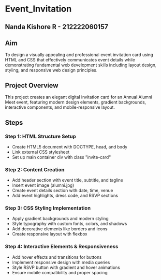 # Event_Invitation
## Nanda Kishore R - 212222060157

## Aim

To design a visually appealing and professional event invitation card using HTML and CSS that effectively communicates event details while demonstrating fundamental web development skills including layout design, styling, and responsive web design principles.

## Project Overview
  
This project creates an elegant digital invitation card for an Annual Alumni Meet event, featuring modern design elements, gradient backgrounds, interactive components, and mobile-responsive layout.

## Steps 

### Step 1: HTML Structure Setup

- Create HTML5 document with DOCTYPE, head, and body
- Link external CSS stylesheet
- Set up main container div with class "invite-card"

### Step 2: Content Creation

- Add header section with event title, subtitle, and tagline
- Insert event image (alumni.jpg)
- Create event details section with date, time, venue
- Add event highlights, dress code, and RSVP sections

### Step 3: CSS Styling Implementation

- Apply gradient backgrounds and modern styling
- Style typography with custom fonts, colors, and shadows
- Add decorative elements like borders and icons
- Create responsive layout with flexbox

### Step 4: Interactive Elements & Responsiveness
- Add hover effects and transitions for buttons
- Implement responsive design with media queries
- Style RSVP button with gradient and hover animations
- Ensure mobile compatibility and proper spacing
